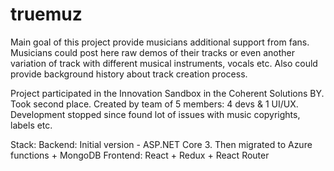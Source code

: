 # truemuz

Main goal of this project provide musicians additional support from fans.
Musicians could post here raw demos of their tracks or even another variation of track with different musical instruments, vocals etc.
Also could provide background history about track creation process.

Project participated in the Innovation Sandbox in the Coherent Solutions BY. Took second place.
Created by team of 5 members: 4 devs & 1 UI/UX.
Development stopped since found lot of issues with music copyrights, labels etc.

Stack:
    Backend: Initial version - ASP.NET Core 3. Then migrated to Azure functions + MongoDB
    Frontend: React + Redux + React Router
